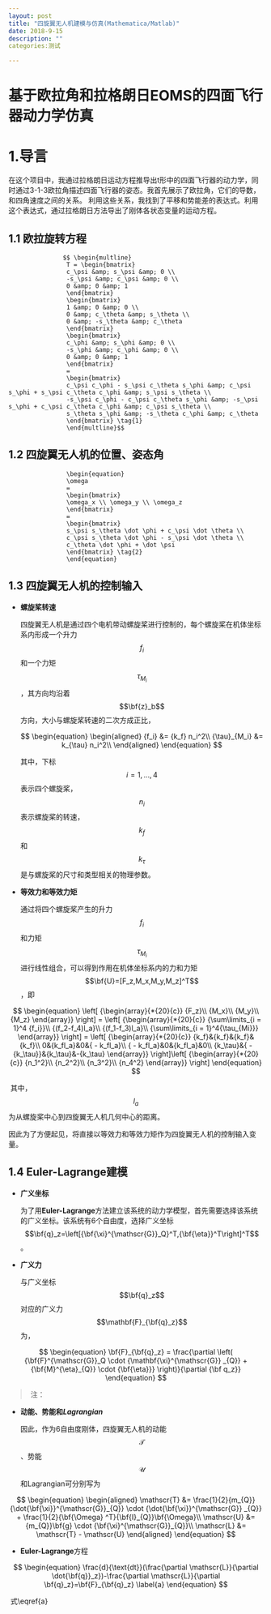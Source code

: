 ```yaml
---
layout: post
title: "四旋翼无人机建模与仿真(Mathematica/Matlab)"
date: 2018-9-15
description: ""
categories:测试

---
```



# 基于欧拉角和拉格朗日EOMS的四面飞行器动力学仿真

# 1.导言
在这个项目中，我通过拉格朗日运动方程推导出t形中的四面飞行器的动力学，同时通过3-1-3欧拉角描述四面飞行器的姿态。我首先展示了欧拉角，它们的导数，和四角速度之间的关系。
利用这些关系，我找到了平移和势能差的表达式。利用这个表达式，通过拉格朗日方法导出了刚体各状态变量的运动方程。


## 1.1 欧拉旋转方程

                   $$ \begin{multline}
                    T = \begin{bmatrix}
                    c_\psi &amp; s_\psi &amp; 0 \\
                    -s_\psi &amp; c_\psi &amp; 0 \\
                    0 &amp; 0 &amp; 1
                    \end{bmatrix}
                    \begin{bmatrix}
                    1 &amp; 0 &amp; 0 \\
                    0 &amp; c_\theta &amp; s_\theta \\
                    0 &amp; -s_\theta &amp; c_\theta
                    \end{bmatrix}
                    \begin{bmatrix}
                    c_\phi &amp; s_\phi &amp; 0 \\
                    -s_\phi &amp; c_\phi &amp; 0 \\
                    0 &amp; 0 &amp; 1
                    \end{bmatrix}
                    =
                    \begin{bmatrix}
                    c_\psi c_\phi - s_\psi c_\theta s_\phi &amp; c_\psi s_\phi + s_\psi c_\theta c_\phi &amp; s_\psi s_\theta \\
                    -s_\psi c_\phi - c_\psi c_\theta s_\phi &amp; -s_\psi s_\phi + c_\psi c_\theta c_\phi &amp; c_\psi s_\theta \\
                    s_\theta s_\phi &amp; -s_\theta c_\phi &amp; c_\theta
                    \end{bmatrix} \tag{1}
                    \end{multline}$$

## 1.2 四旋翼无人机的位置、姿态角

                    \begin{equation}
                    \omega
                    =
                    \begin{bmatrix}
                    \omega_x \\ \omega_y \\ \omega_z
                    \end{bmatrix}
                    =
                    \begin{bmatrix}
                    s_\psi s_\theta \dot \phi + c_\psi \dot \theta \\
                    c_\psi s_\theta \dot \phi - s_\psi \dot \theta \\
                    c_\theta \dot \phi + \dot \psi
                    \end{bmatrix} \tag{2}
                    \end{equation}

## 1.3 四旋翼无人机的控制输入

- **螺旋桨转速**

  四旋翼无人机是通过四个电机带动螺旋桨进行控制的，每个螺旋桨在机体坐标系内形成一个升力$$f_i$$和一个力矩$${\tau} _{M_i}$$，其方向均沿着$$\bf{z}_b$$方向，大小与螺旋桨转速的二次方成正比，

  $$
  \begin{equation}
  \begin{aligned}
  {f_i} &= {k_f} n_i^2\\
  {\tau}_{M_i} &= k_{\tau} n_i^2\\
  \end{aligned}
  \end{equation}
  $$

  其中，下标$$i=1,...,4$$表示四个螺旋桨，$$n_i$$表示螺旋桨的转速，$$k_f$$和$$k_{\tau}$$是与螺旋桨的尺寸和类型相关的物理参数。

- **等效力和等效力矩**

   通过将四个螺旋桨产生的升力$$f_i$$和力矩$${\tau}_{M_i}$$进行线性组合，可以得到作用在机体坐标系内的力和力矩$$\bf{U}=[F_z,M_x,M_y,M_z]^T$$，即

$$
\begin{equation}
\left[ {\begin{array}{*{20}{c}}
	{F_z}\\
	{M_x}\\
	{M_y}\\
	{M_z}
	\end{array}} \right] = \left[ {\begin{array}{*{20}{c}}
	{\sum\limits_{i = 1}^4 {f_i}}\\
	{(f_2-f_4)l_a}\\
	{(f_1-f_3)l_a}\\
	{\sum\limits_{i = 1}^4{\tau_{Mi}}}
	\end{array}} \right] = \left[ {\begin{array}{*{20}{c}}
	{k_f}&{k_f}&{k_f}&{k_f}\\
	0&{k_fl_a}&0&{ - k_fl_a}\\
	{ - k_fl_a}&0&{k_fl_a}&0\\
	{k_\tau}&{ - {k_\tau}}&{k_\tau}&-{k_\tau}
	\end{array}} \right]\left[ {\begin{array}{*{20}{c}}
	{n_1^2}\\
	{n_2^2}\\
	{n_3^2}\\
	{n_4^2}
	\end{array}} \right]
\end{equation}
$$

​	其中，$$l_a$$为从螺旋桨中心到四旋翼无人机几何中心的距离。

​	因此为了方便起见，将直接以等效力和等效力矩作为四旋翼无人机的控制输入变量。

## 1.4 Euler-Lagrange建模

- **广义坐标**

  为了用**Euler-Lagrange**方法建立该系统的动力学模型，首先需要选择该系统的广义坐标。该系统有6个自由度，选择广义坐标$$\bf{q}_z=\left[{\bf{\xi}^{\mathscr{G}}_Q}^T,{\bf{\eta}}^T\right]^T$$。

- **广义力**

  与广义坐标$$\bf{q}_z$$对应的广义力$$\mathbf{F}_{\bf{q}_z}$$为，

$$
\begin{equation}
\bf{F}_{\bf{q}_z} = \frac{\partial \left( {\bf{F}^{\mathscr{G}}_Q \cdot {\mathbf{\xi}^{\mathscr{G}} _{Q}} +  {\bf{M}^{\eta}_{Q}} \cdot {\bf{\eta}}} \right)}{\partial {\bf q_z}}
\end{equation}
$$



> ​	 注：


- **动能、势能和*Lagrangian***

  因此，作为6自由度刚体，四旋翼无人机的动能$$\mathscr{T}$$、势能$$\mathscr{U}$$和Lagrangian可分别写为

$$
\begin{equation}
\begin{aligned}
\mathscr{T} &= \frac{1}{2}{m_{Q}}{\dot{\bf{\xi}}^{\mathscr{G}}_{Q}} \cdot {\dot{\bf{\xi}}^{\mathscr{G}} _{Q}} + \frac{1}{2}{\bf{\Omega} ^T}{\bf{I}_{Q}}\bf{\Omega}\\
\mathscr{U} &= {m_{Q}}\bf{g} \cdot {\bf{\xi}^{\mathscr{G}}_{Q}}\\
\mathscr{L} &= \mathscr{T} - \mathscr{U}
\end{aligned}
\end{equation}
$$

- **Euler-Lagrange**方程


$$
\begin{equation}
  \frac{d}{\text{dt}}(\frac{\partial \mathscr{L}}{\partial \dot{\bf{q}}_z})-\frac{\partial \mathscr{L}}{\partial \bf{q}_z}=\bf{F}_{\bf{q}_z} \label{a}
  \end{equation}
$$

​	式\eqref{a}

